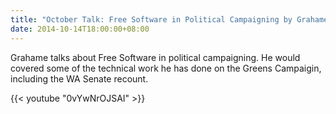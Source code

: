 ```yaml
---
title: "October Talk: Free Software in Political Campaigning by Grahame Bowland"
date: 2014-10-14T18:00:00+08:00
---
```



Grahame talks about Free Software in political campaigning. He would
covered some of the technical work he has done on the Greens
Campaigin, including the WA Senate recount.
<!--more-->

{{< youtube "0vYwNrOJSAI" >}}
